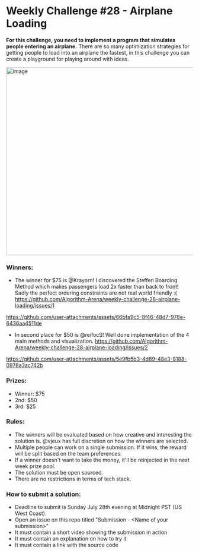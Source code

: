 # Weekly Challenge #28 - Airplane Loading

**For this challenge, you need to implement a program that simulates people entering an airplane.** There are so many optimization strategies for getting people to load into an airplane the fastest, in this challenge you can create a playground for playing around with ideas.

<img width="506" alt="image" src="https://github.com/user-attachments/assets/c5fa6695-d887-472c-839c-e24c6e799da2">

### Winners:

* The winner for $75 is @Krayorn! I discovered the Steffen Boarding Method which makes passengers load 2x faster than back to front! Sadly the perfect ordering constraints are not real world friendly :( https://github.com/Algorithm-Arena/weekly-challenge-28-airplane-loading/issues/1


https://github.com/user-attachments/assets/66bfa9c5-8f46-48d7-978e-6436aa4511de


* In second place for $50 is @reifocS! Well done implementation of the 4 main methods and visualization. https://github.com/Algorithm-Arena/weekly-challenge-28-airplane-loading/issues/2


https://github.com/user-attachments/assets/5e9fb5b3-4d89-48e3-8188-0978a3ac742b


### Prizes:
* Winner: $75
* 2nd: $50
* 3rd: $25

### Rules:
* The winners will be evaluated based on how creative and interesting the solution is. @vjeux has full discretion on how the winners are selected.
* Multiple people can work on a single submission. If it wins, the reward will be split based on the team preferences.
* If a winner doesn't want to take the money, it'll be reinjected in the next week prize pool.
* The solution must be open sourced.
* There are no restrictions in terms of tech stack.

### How to submit a solution:
* Deadline to submit is Sunday July 28th evening at Midnight PST (US West Coast).
* Open an issue on this repo titled "Submission - &lt;Name of your submission&gt;"
* It must contain a short video showing the submission in action
* It must contain an explanation on how to try it
* It must contain a link with the source code
